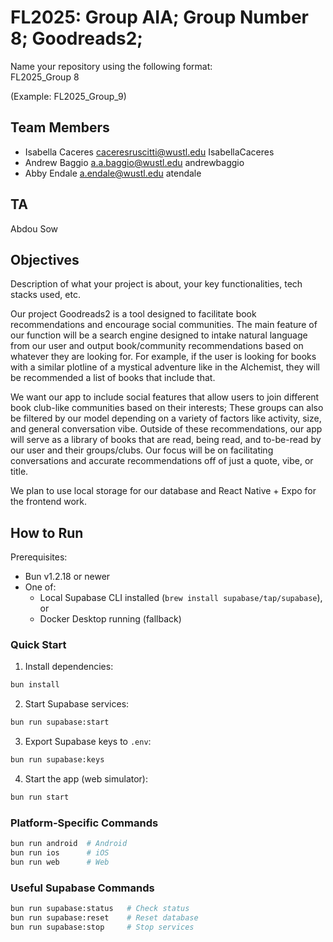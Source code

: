 # FL2025: Group AIA; Group Number 8; Goodreads2;

Name your repository using the following format:  
FL2025_Group 8

(Example: FL2025_Group_9)

## Team Members
- Isabella Caceres caceresruscitti@wustl.edu IsabellaCaceres
- Andrew Baggio a.a.baggio@wustl.edu andrewbaggio
- Abby Endale a.endale@wustl.edu atendale

## TA
Abdou Sow

## Objectives
Description of what your project is about, your key functionalities, tech stacks used, etc. 

Our project Goodreads2 is a tool designed to facilitate book recommendations and encourage social communities. The main feature of our function will be a search engine designed to intake natural language from our user and output book/community recommendations based on whatever they are looking for. For example, if the user is looking for books with a similar plotline of a mystical adventure like in the Alchemist, they will be recommended a list of books that include that. 

We want our app to include social features that allow users to join different book club-like communities based on their interests; These groups can also be filtered by our model depending on a variety of factors like activity, size, and general conversation vibe. Outside of these recommendations, our app will serve as a library of books that are read, being read, and to-be-read by our user and their groups/clubs. Our focus will be on facilitating conversations and accurate recommendations off of just a quote, vibe, or title.

We plan to use local storage for our database and React Native + Expo for the frontend work.



## How to Run

Prerequisites:
- Bun v1.2.18 or newer
- One of:
  - Local Supabase CLI installed (`brew install supabase/tap/supabase`), or
  - Docker Desktop running (fallback)

### Quick Start

1. Install dependencies:
```bash
bun install
```

2. Start Supabase services:
```bash
bun run supabase:start
```

3. Export Supabase keys to `.env`:
```bash
bun run supabase:keys
```

4. Start the app (web simulator):
```bash
bun run start
```

### Platform-Specific Commands

```bash
bun run android  # Android
bun run ios      # iOS
bun run web      # Web
```

### Useful Supabase Commands

```bash
bun run supabase:status   # Check status
bun run supabase:reset    # Reset database
bun run supabase:stop     # Stop services
```

